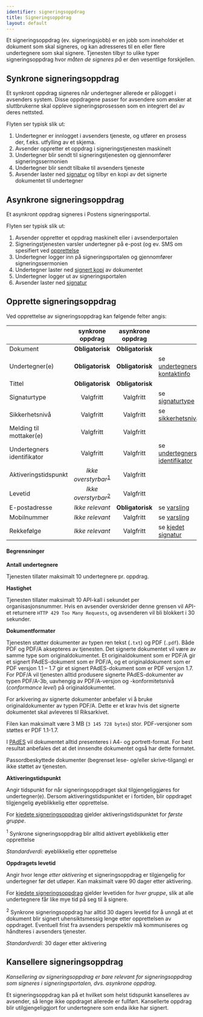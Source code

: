 ```yaml
---
identifier: signeringsoppdrag
title: Signeringsoppdrag
layout: default
---
```


Et signeringsoppdrag (ev. signeringsjobb) er en jobb som inneholder et dokument som skal signeres, og kan adresseres til en eller flere undertegnere som skal signere. Tjenesten tilbyr to ulike typer signeringsoppdrag hvor _måten de signeres på_ er den vesentlige forskjellen.

## Synkrone signeringsoppdrag

Et synkront oppdrag signeres når undertegner allerede er pålogget i avsenders system. Disse oppdragene passer for avsendere som ønsker at sluttbrukerne skal oppleve signeringsprosessen som en integrert del av deres nettsted.

Flyten ser typisk slik ut:

1. Undertegner er innlogget i avsenders tjeneste, og utfører en prosess der, f.eks. utfylling av et skjema.
1. Avsender oppretter et oppdrag i signeringstjenesten maskinelt
1. Undertegner blir sendt til signeringstjenesten og gjennomfører signeringssermonien
1. Undertegner blir sendt tilbake til avsenders tjeneste
1. Avsender laster ned [signatur](#signerte_dokumenter) og tilbyr en kopi av det signerte dokumentet til undertegner

## Asynkrone signeringsoppdrag

Et asynkront oppdrag signeres i Postens signeringsportal.

Flyten ser typisk slik ut:

1. Avsender oppretter et oppdrag maskinelt eller i avsenderportalen
1. Signeringstjenesten varsler undertegner på e-post (og ev. SMS om spesifiert ved [opprettelse](#opprette-signeringsoppdrag)
1. Undertegner logger inn på signeringsportalen og gjennomfører signeringssermonien
1. Undertegner laster ned [signert kopi](#signerte_dokumenter) av dokumentet
1. Undertegner logger ut av signeringsportalen
1. Avsender laster ned [signatur](#signerte_dokumenter)


## Opprette signeringsoppdrag

Ved opprettelse av signeringsoppdrag kan følgende felter angis:

|                         | synkrone oppdrag | asynkrone oppdrag |   |
|-------------------------|:----------------:|:-----------------:|---|
| Dokument                | __Obligatorisk__ | __Obligatorisk__  |   |
| Undertegner(e)          | __Obligatorisk__ | __Obligatorisk__  | se [undertegners kontaktinfo](#kontaktinfo) |
| Tittel                  | __Obligatorisk__ | __Obligatorisk__  |   |
| Signaturtype            | Valgfritt        | Valgfritt         | se [signaturtype](#signaturtype) |
| Sikkerhetsnivå          | Valgfritt        | Valgfritt         | se [sikkerhetsnivå](#sikkerhetsniv) |
| Melding til mottaker(e) | Valgfritt        | Valgfritt         |   |
| Undertegners identifikator | Valgfritt     | Valgfritt         | se [undertegners identifikator](#undertegners-identifikator) |
| Aktiveringstidspunkt    | _Ikke overstyrbar_<sup>[1](#fotnote-aktivering)</sup> | Valgfritt | |
| Levetid                 | _Ikke overstyrbar_<sup>[2](#fotnote-levetid)</sup> | Valgfritt | |
| E-postadresse           | _Ikke relevant_  | __Obligatorisk__  | se [varsling](#varsling) |
| Mobilnummer             | _Ikke relevant_  | Valgfritt         | se [varsling](#varsling) |
| Rekkefølge              | _Ikke relevant_  | Valgfritt         | se [kjedet signatur](#kjedet-signatur) |

#### Begrensninger

**Antall undertegnere**

Tjenesten tillater maksimalt 10 undertegnere pr. oppdrag.

**Hastighet**

Tjenesten tillater maksimalt 10 API-kall i sekundet per organisasjonsnummer. Hvis en avsender overskrider denne grensen vil API-et returnere `HTTP 429 Too Many Requests`, og avsenderen vil bli blokkert i 30 sekunder.

**Dokumentformater**

Tjenesten støtter dokumenter av typen ren tekst (`.txt`) og PDF (`.pdf`). Både PDF og PDF/A aksepteres av tjenesten. Det signerte dokumentet vil være av samme type som originaldokumentet.
Et originaldokument som er PDF/A gir et signert PAdES-dokument som er PDF/A, og et originaldokument som er PDF versjon 1.1 – 1.7 gir et signert PAdES-dokument som er PDF versjon 1.7.
For PDF/A vil tjenesten alltid produsere signerte PAdES-dokumenter av typen PDF/A-3b, uavhengig av PDF/A-versjon og -konformitetsnivå (_conformance level_) på originaldokumentet.

For arkivering av signerte dokumenter anbefaler vi å bruke originaldokumenter av typen PDF/A. Dette er et krav hvis det signerte dokumentet skal avleveres til Riksarkivet.

Filen kan maksimalt være 3 MB (`3 145 728 bytes`) stor. PDF-versjoner som støttes er PDF 1.1-1.7.

I [PAdES](#signerte_dokumenter) vil dokumentet alltid presenteres i A4- og portrett-format. For best resultat anbefales det at det innsendte dokumentet også har dette formatet.

Passordbeskyttede dokumenter (begrenset lese- og/eller skrive-tilgang) er ikke støttet av tjenesten.

__Aktiveringstidspunkt__

Angir tidspunkt for når signeringsoppdraget skal tilgjengeliggjøres for undertegner(e). Dersom aktiveringstidspunktet er i fortiden, blir oppdraget tilgjengelig øyeblikkelig etter opprettelse.

For [kjedete signeringsoppdrag](#kjedet-signatur) gjelder aktiveringstidspunktet for _første gruppe_.

<a name="fotnote-aktivering"><sup>1</sup></a> Synkrone signeringsoppdrag blir alltid aktivert øyeblikkelig etter opprettelse

_Standardverdi:_ øyeblikkelig etter opprettelse

__Oppdragets levetid__

Angir hvor lenge _etter aktivering_ et signeringsoppdrag er tilgjengelig for undertegner før det utløper. Kan maksimalt være 90 dager etter aktivering.

For [kjedete signeringsoppdrag](#kjedet-signatur) gjelder levetiden for _hver gruppe_, slik at alle undertegnere får like mye tid på seg til å signere.

<a name="fotnote-levetid"><sup>2</sup></a> Synkrone signeringsoppdrag har alltid 30 dagers levetid for å unngå at et dokument blir signert uhensiktsmessig lenge etter opprettelsen av oppdraget. Eventuell frist fra avsenders perspektiv må kommuniseres og håndteres i avsenders tjenester.

_Standardverdi:_ 30 dager etter aktivering

## Kansellere signeringsoppdrag

_Kansellering av signeringsoppdrag er bare relevant for signeringsoppdrag som signeres i signeringsportalen, dvs. asynkrone oppdrag._

Et signeringsoppdrag kan på et hvilket som helst tidspunkt kanselleres av avsender, så lenge ikke oppdraget allerede er fullført. Kansellerte oppdrag blir utilgjengeliggjort for undertegnere som enda ikke har signert.
